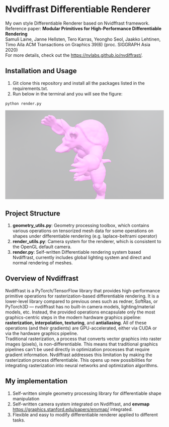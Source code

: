 # Nvdiffrast Differentiable Renderer  

My own style Differentiable Renderer based on Nvidffrast framework.  
Reference paper: **Modular Primitives for High-Performance Differentiable Rendering**  
Samuli Laine, Janne Hellsten, Tero Karras, Yeongho Seol, Jaakko Lehtinen, Timo Aila
ACM Transactions on Graphics 39(6) (proc. SIGGRAPH Asia 2020)  
For more details, check out the <https://nvlabs.github.io/nvdiffrast/>.

## Installation and Usage

1. Git clone this repository and install all the packages listed in the requirements.txt.  
2. Run below in the terminal and you will see the figure:
```
python render.py
```
<img src="imgs/test.png" alt="armadillo" width="600"/> 

## Project Structure
1. **geometry_utils.py**: Geometry processing toolbox, which contains various operations on tensorized mesh data for some operations on shapes under differentiable rendering (e.g. laplace-beltrami operator)  
2. **render_utils.py**: Camera system for the renderer, which is consistent to the OpenGL default camera.  
3. **render.py**: Self-written Differentiable rendering system based Nvdiffrast, currently includes global lighting system and direct and normal rendering of meshes.  


## Overview of Nvdiffrast
Nvdiffrast is a PyTorch/TensorFlow library that provides high-performance primitive operations for rasterization-based differentiable rendering. It is a lower-level library compared to previous ones such as redner, SoftRas, or PyTorch3D — nvdiffrast has no built-in camera models, lighting/material models, etc. Instead, the provided operations encapsulate only the most graphics-centric steps in the modern hardware graphics pipeline: **rasterization, interpolation, texturing**, and **antialiasing**. All of these operations (and their gradients) are GPU-accelerated, either via CUDA or via the hardware graphics pipeline.  
Traditional rasterization, a process that converts vector graphics into raster images (pixels), is non-differentiable. This means that traditional graphics pipelines can't be used directly in optimization processes that require gradient information. Nvdiffrast addresses this limitation by making the rasterization process differentiable. This opens up new possibilities for integrating rasterization into neural networks and optimization algorithms.  

## My implementation

1. Self-written simple geometry processing library for differentiable shape manipulation
2. Self-written camera system integrated on Nvdiffrast, and **envmap** <https://graphics.stanford.edu/papers/envmap/> integrated.
3. Flexible and easy to modify differentiable renderer applied to different tasks.


